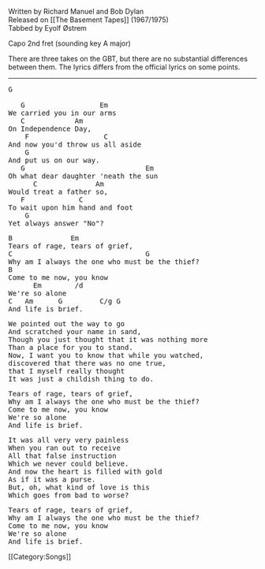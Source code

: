Written by Richard Manuel and Bob Dylan<br>
Released on [[The Basement Tapes]] (1967/1975)<br>
Tabbed by Eyolf Østrem

Capo 2nd fret (sounding key A major)

There are three takes on the GBT, but there are no substantial
differences between them. The lyrics differs from the official lyrics
on some points.

----
<pre class="verse">
G

   G                  Em
We carried you in our arms
   C            Am
On Independence Day,
    F                  C
And now you'd throw us all aside
    G
And put us on our way.
   G                             Em
Oh what dear daughter 'neath the sun
      C              Am
Would treat a father so,
   F             C
To wait upon him hand and foot
    G
Yet always answer "No"?
</pre>
<pre class="refrain">
B              Em
Tears of rage, tears of grief,
C                                G
Why am I always the one who must be the thief?
B
Come to me now, you know
      Em        /d
We're so alone
C   Am      G         C/g G
And life is brief.
</pre>
<pre class="verse">
We pointed out the way to go
And scratched your name in sand,
Though you just thought that it was nothing more
Than a place for you to stand.
Now, I want you to know that while you watched,
discovered that there was no one true,
that I myself really thought
It was just a childish thing to do.
</pre>
<pre class="refrain">
Tears of rage, tears of grief,
Why am I always the one who must be the thief?
Come to me now, you know
We're so alone
And life is brief.
</pre>
<pre class="verse">
It was all very very painless
When you ran out to receive
All that false instruction
Which we never could believe.
And now the heart is filled with gold
As if it was a purse.
But, oh, what kind of love is this
Which goes from bad to worse?
</pre>
<pre class="refrain">
Tears of rage, tears of grief,
Why am I always the one who must be the thief?
Come to me now, you know
We're so alone
And life is brief.
</pre>

[[Category:Songs]]